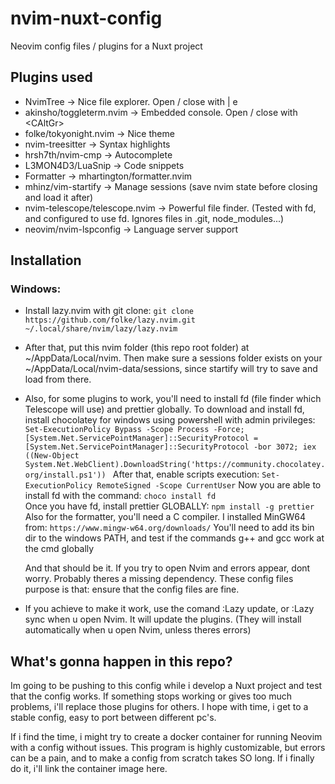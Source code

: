 # nvim-nuxt-config

Neovim config files / plugins for a Nuxt project

## Plugins used

- NvimTree -> Nice file explorer. Open / close with <Cn> | <leader>e
- akinsho/toggleterm.nvim -> Embedded console. Open / close with <CAltGr\>
- folke/tokyonight.nvim -> Nice theme
- nvim-treesitter -> Syntax highlights
- hrsh7th/nvim-cmp -> Autocomplete
- L3MON4D3/LuaSnip -> Code snippets
- Formatter -> mhartington/formatter.nvim
- mhinz/vim-startify -> Manage sessions (save nvim state before closing and load it after)
- nvim-telescope/telescope.nvim -> Powerful file finder. (Tested with fd, and configured to use fd. Ignores files in .git, node_modules...)
- neovim/nvim-lspconfig -> Language server support

## Installation

### Windows:
  - Install lazy.nvim with git clone:
    `git clone https://github.com/folke/lazy.nvim.git ~/.local/share/nvim/lazy/lazy.nvim`

  - After that, put this nvim folder (this repo root folder) at ~/AppData/Local/nvim. Then make sure a sessions folder exists on
    your ~/AppData/Local/nvim-data/sessions, since startify will try to save and load from there.

  - Also, for some plugins to work, you'll need to install fd (file finder which Telescope will use) and prettier globally.
    To download and install fd, install chocolatey for windows using powershell with admin privileges:
    `Set-ExecutionPolicy Bypass -Scope Process -Force; [System.Net.ServicePointManager]::SecurityProtocol = [System.Net.ServicePointManager]::SecurityProtocol -bor 3072; iex ((New-Object System.Net.WebClient).DownloadString('https://community.chocolatey.org/install.ps1'))
    `
    After that, enable scripts execution:
    `Set-ExecutionPolicy RemoteSigned -Scope CurrentUser`
    Now you are able to install fd with the command:
    `choco install fd`  
    Once you have fd, install prettier GLOBALLY:
    `npm install -g prettier`
    Also for the formatter, you'll need a C compiler. I installed MinGW64 from:
    `https://www.mingw-w64.org/downloads/`
    You'll need to add its bin dir to the windows PATH, and test if the commands g++ and gcc work at the cmd globally

    And that should be it. If you try to open Nvim and errors appear, dont worry. Probably theres a missing dependency. These config files purpose is that: ensure that
    the config files are fine.

  - If you achieve to make it work, use the comand :Lazy update, or :Lazy sync when u open Nvim. It will update the plugins. (They will install automatically when u open Nvim, unless
    theres errors)

## What's gonna happen in this repo?

Im going to be pushing to this config while i develop a Nuxt project and test that the config works. If something stops working or gives 
too much problems, i'll replace those plugins for others. I hope with time, i get to a stable config, easy to port between different pc's.

If i find the time, i might try to create a docker container for running Neovim with a config without issues. This program is highly customizable, but errors can be a pain, and to make 
a config from scratch takes SO long. If i finally do it, i'll link the container image here.
